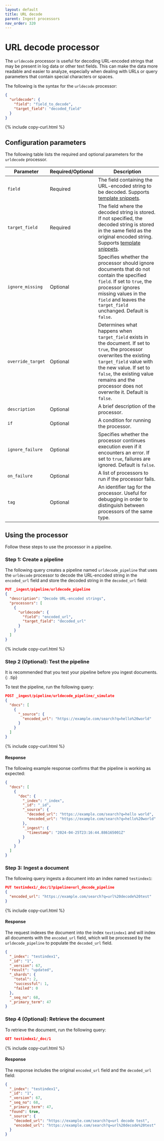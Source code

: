 ```yaml
---
layout: default
title: URL decode
parent: Ingest processors
nav_order: 320
---
```


# URL decode processor

The `urldecode` processor is useful for decoding URL-encoded strings that may be present in log data or other text fields. This can make the data more readable and easier to analyze, especially when dealing with URLs or query parameters that contain special characters or spaces.

The following is the syntax for the `urldecode` processor:

```json
{
  "urldecode": {
    "field": "field_to_decode",
    "target_field": "decoded_field"
  }
}
```
{% include copy-curl.html %}

## Configuration parameters

The following table lists the required and optional parameters for the `urldecode` processor.

Parameter | Required/Optional | Description |
|-----------|-----------|-----------|
`field`  | Required  | The field containing the URL-encoded string to be decoded. Supports [template snippets]({{site.url}}{{site.baseurl}}/ingest-pipelines/create-ingest/#template-snippets). |
`target_field`  | Required  | The field where the decoded string is stored. If not specified, the decoded string is stored in the same field as the original encoded string. Supports [template snippets]({{site.url}}{{site.baseurl}}/ingest-pipelines/create-ingest/#template-snippets). |
`ignore_missing`  | Optional  | Specifies whether the processor should ignore documents that do not contain the specified `field`. If set to `true`, the processor ignores missing values in the `field` and leaves the `target_field` unchanged. Default is `false`. |
`override_target`  | Optional  | Determines what happens when `target_field` exists in the document. If set to `true`, the processor overwrites the existing `target_field` value with the new value. If set to `false`, the existing value remains and the processor does not overwrite it. Default is `false`. |
`description`  | Optional  | A brief description of the processor.  |
`if` | Optional | A condition for running the processor. |
`ignore_failure` | Optional | Specifies whether the processor continues execution even if it encounters an error. If set to `true`, failures are ignored. Default is `false`. |
`on_failure` | Optional | A list of processors to run if the processor fails. |
`tag` | Optional | An identifier tag for the processor. Useful for debugging in order to distinguish between processors of the same type. |

## Using the processor

Follow these steps to use the processor in a pipeline.

### Step 1: Create a pipeline

The following query creates a pipeline named `urldecode_pipeline` that uses the `urldecode` processor to decode the URL-encoded string in the `encoded_url` field and store the decoded string in the `decoded_url` field: 

```json
PUT _ingest/pipeline/urldecode_pipeline
{
  "description": "Decode URL-encoded strings",
  "processors": [
    {
      "urldecode": {
        "field": "encoded_url",
        "target_field": "decoded_url"
      }
    }
  ]
}
```
{% include copy-curl.html %}

### Step 2 (Optional): Test the pipeline

It is recommended that you test your pipeline before you ingest documents.
{: .tip}

To test the pipeline, run the following query:

```json
POST _ingest/pipeline/urldecode_pipeline/_simulate
{
  "docs": [
    {
      "_source": {
        "encoded_url": "https://example.com/search?q=hello%20world"
      }
    }
  ]
}
```
{% include copy-curl.html %}

#### Response

The following example response confirms that the pipeline is working as expected:

```json
{
  "docs": [
    {
      "doc": {
        "_index": "_index",
        "_id": "_id",
        "_source": {
          "decoded_url": "https://example.com/search?q=hello world",
          "encoded_url": "https://example.com/search?q=hello%20world"
        },
        "_ingest": {
          "timestamp": "2024-04-25T23:16:44.886165001Z"
        }
      }
    }
  ]
}
```

### Step 3: Ingest a document 

The following query ingests a document into an index named `testindex1`:

```json
PUT testindex1/_doc/1?pipeline=url_decode_pipeline
{
  "encoded_url": "https://example.com/search?q=url%20decode%20test"
}
```
{% include copy-curl.html %}

#### Response

The request indexes the document into the index `testindex1` and will index all documents with the 
`encoded_url` field, which will be processed by the `urldecode_pipeline` to populate the `decoded_url` field.

```json
{
  "_index": "testindex1",
  "_id": "1",
  "_version": 67,
  "result": "updated",
  "_shards": {
    "total": 2,
    "successful": 1,
    "failed": 0
  },
  "_seq_no": 68,
  "_primary_term": 47
}
```

### Step 4 (Optional): Retrieve the document

To retrieve the document, run the following query:

```json
GET testindex1/_doc/1
```
{% include copy-curl.html %}

#### Response

The response includes the original `encoded_url` field and the `decoded_url` field:

```json
{
  "_index": "testindex1",
  "_id": "1",
  "_version": 67,
  "_seq_no": 68,
  "_primary_term": 47,
  "found": true,
  "_source": {
    "decoded_url": "https://example.com/search?q=url decode test",
    "encoded_url": "https://example.com/search?q=url%20decode%20test"
  }
}
```
